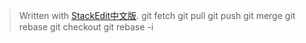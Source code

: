 


> Written with [StackEdit中文版](https://stackedit.cn/).
> git fetch 
> git pull
> git push
> git merge
> git rebase
> git checkout
> git rebase -i 
<!--stackedit_data:
eyJoaXN0b3J5IjpbMzY0OTA1MTUwXX0=
-->